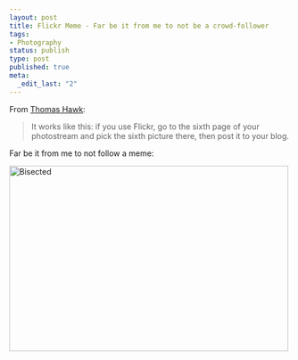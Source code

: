 ```yaml
--- 
layout: post
title: Flickr Meme - Far be it from me to not be a crowd-follower
tags: 
- Photography
status: publish
type: post
published: true
meta: 
  _edit_last: "2"
---
```

From <a href="http://thomashawk.com/2008/12/flickr-meme-6th-photo-on-6th-page.html">Thomas Hawk</a>:
<blockquote>It works like this: if you use Flickr, go to the sixth page of your photostream and pick the sixth picture there, then post it to your blog.</blockquote>
Far be it from me to not follow a meme:

<a title="Bisected by aaronbrethorst, on Flickr" href="http://www.flickr.com/photos/aaronbrethorst/2979196339/"><img src="http://farm4.static.flickr.com/3211/2979196339_449312c089.jpg" alt="Bisected" width="500" height="333" /></a>
